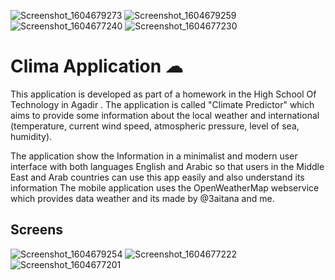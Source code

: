 ![Screenshot_1604679273](https://user-images.githubusercontent.com/51085405/98394990-dace5480-205b-11eb-9c81-062719f7a153.png)
![Screenshot_1604679259](https://user-images.githubusercontent.com/51085405/98394997-dd30ae80-205b-11eb-85ef-2db3b8b35f20.png)
![Screenshot_1604677240](https://user-images.githubusercontent.com/51085405/98395019-e4f05300-205b-11eb-8269-146e3ab6f659.png)
![Screenshot_1604677230](https://user-images.githubusercontent.com/51085405/98395028-ea4d9d80-205b-11eb-8865-ff33073f51fa.png)

# Clima Application ☁


This application is developed as part of a homework in the High School Of Technology in Agadir .
The application is called "Climate Predictor" which aims to provide some information about the local weather and
international (temperature, current wind speed, atmospheric pressure, level of sea, humidity).

The application show the Information in a minimalist and modern user interface with both languages English and Arabic
so that users in the Middle East and Arab countries can use this app easily  and also understand its information
The mobile application uses the OpenWeatherMap webservice which provides data weather and its made by @3aitana and me.


## Screens


![Screenshot_1604679254](https://user-images.githubusercontent.com/51085405/98395041-ed488e00-205b-11eb-8ded-bbce5d66a962.png)
![Screenshot_1604677222](https://user-images.githubusercontent.com/51085405/98395050-f3d70580-205b-11eb-8dff-ce3d1370f99b.png)
![Screenshot_1604677201](https://user-images.githubusercontent.com/51085405/98395094-0bae8980-205c-11eb-949c-59d840ee6d59.png)


